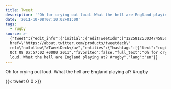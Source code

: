 ```yaml
---
title: Tweet
description: '"Oh for crying out loud. What the hell are England playing at? #rugby"'
date: '2011-10-08T07:10:02+01:00'
tags:
  - rugby
source: >-
  {"tweet":{"edit_info":{"initial":{"editTweetIds":["122581253034745856"],"editableUntil":"2011-10-08T08:57:02.830Z","editsRemaining":"5","isEditEligible":true}},"retweeted":false,"source":"<a
  href=\"https://about.twitter.com/products/tweetdeck\"
  rel=\"nofollow\">TweetDeck</a>","entities":{"hashtags":[{"text":"rugby","indices":["62","68"]}],"symbols":[],"user_mentions":[],"urls":[]},"display_text_range":["0","68"],"favorite_count":"0","id_str":"122581253034745856","truncated":false,"retweet_count":"0","id":"122581253034745856","created_at":"Sat
  Oct 08 07:57:02 +0000 2011","favorited":false,"full_text":"Oh for crying out
  loud. What the hell are England playing at? #rugby","lang":"en"}}
---
```

Oh for crying out loud. What the hell are England playing at? #rugby
    
{{< tweet 0 0 >}}
    

